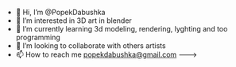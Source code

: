 - 👋 Hi, I’m @PopekDabushka
- 👀 I’m interested in 3D art in blender
- 🌱 I’m currently learning 3d modeling, rendering, lyghting and too programming
- 💞️ I’m looking to collaborate with others artists
- 📫 How to reach me popekdabushka@gmail.com
--->
